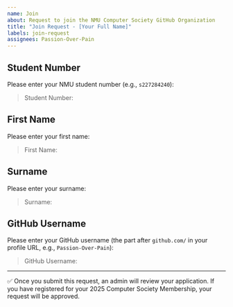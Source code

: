 ```yaml
---
name: Join
about: Request to join the NMU Computer Society GitHub Organization
title: "Join Request - [Your Full Name]"
labels: join-request
assignees: Passion-Over-Pain
---
```


## Student Number
Please enter your NMU student number (e.g., `s227284240`):

> Student Number: 

## First Name
Please enter your first name:

> First Name: 

## Surname
Please enter your surname:

> Surname: 

## GitHub Username
Please enter your GitHub username (the part after `github.com/` in your profile URL, e.g., `Passion-Over-Pain`):

> GitHub Username: 

---

✅ Once you submit this request, an admin will review your application. If you have registered for your 2025 Computer Society Membership, your request will be approved.
